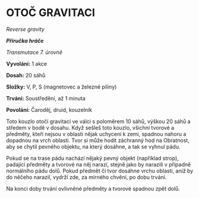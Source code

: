 # OTOČ GRAVITACI

*Reverse gravity*

***Příručka hráče***

*Transmutace 7. úrovně*

**Vyvolání:** 1 akce

**Dosah:** 20 sáhů

**Složky:** V, P, S (magnetovec a železné piliny)

**Trvání:** Soustředění, až 1 minuta

**Povolání:** Čaroděj, druid, kouzelník

Toto kouzlo otočí gravitaci ve válci s poloměrem 10 sáhů, výškou 20 sáhů a středem v bodě v dosahu. Když sešleš toto kouzlo, všichni tvorové a předměty, kteří nejsou v oblasti nějak uchyceni k zemi, spadnou nahoru a dopadnou na vrch oblasti. Tvor si může hodit záchranný hod na Obratnost, aby se chytil pevného objektu, na který dosáhne, a tak se vyhnul pádu. 

Pokud se na trase pádu nachází nějaký pevný objekt (například strop), padající předměty a tvorové na něj narazí, stejně jako by narazili v případně normálního pádu dolů. Pokud předmět či tvor dosáhne vrchu oblasti, aniž by do něčeho narazil, vydrží zde, za mírného chvění, po dobu trvání. 

Na konci doby trvání ovlivněné předměty a tvorové spadnou zpět dolů.
